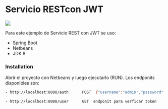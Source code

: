 # Servicio RESTcon JWT

[![](https://travis-ci.org/joemccann/dillinger.svg?dev=dev)]()

Para este ejemplo de Servicio REST con JWT se uso:

  - Spring Boot
  - Netbeans
  - JDK 8

### Installation

Abrir el proyecto con Netbeans y luego ejecutarlo (RUN).
Los endponits disponibles son:  
```sh
- http://localhost:8080/auth      POST  {"username":"admin","password":"admin"}     endpoint para obtener token de usuario registrado

- http://localhost:8080/user      GET  endponit para verficar token
```
